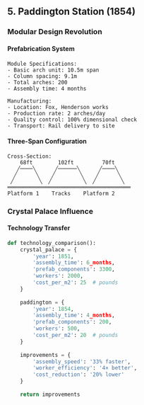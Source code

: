## 5. Paddington Station (1854)

### Modular Design Revolution

#### Prefabrication System
```
Module Specifications:
- Basic arch unit: 10.5m span
- Column spacing: 9.1m
- Total arches: 200
- Assembly time: 4 months

Manufacturing:
- Location: Fox, Henderson works
- Production rate: 2 arches/day
- Quality control: 100% dimensional check
- Transport: Rail delivery to site
```

#### Three-Span Configuration
```
Cross-Section:
    68ft        102ft         70ft
   ╱────╲      ╱──────╲      ╱────╲
  ╱      ╲    ╱        ╲    ╱      ╲
 ╱        ╲  ╱          ╲  ╱        ╲
═══════════════════════════════════════
Platform 1    Tracks    Platform 2
```

### Crystal Palace Influence

#### Technology Transfer
```python
def technology_comparison():
    crystal_palace = {
        'year': 1851,
        'assembly_time': 6_months,
        'prefab_components': 3300,
        'workers': 2000,
        'cost_per_m2': 25  # pounds
    }
    
    paddington = {
        'year': 1854,
        'assembly_time': 4_months,
        'prefab_components': 200,
        'workers': 500,
        'cost_per_m2': 20  # pounds
    }
    
    improvements = {
        'assembly_speed': '33% faster',
        'worker_efficiency': '4× better',
        'cost_reduction': '20% lower'
    }
    
    return improvements
```
